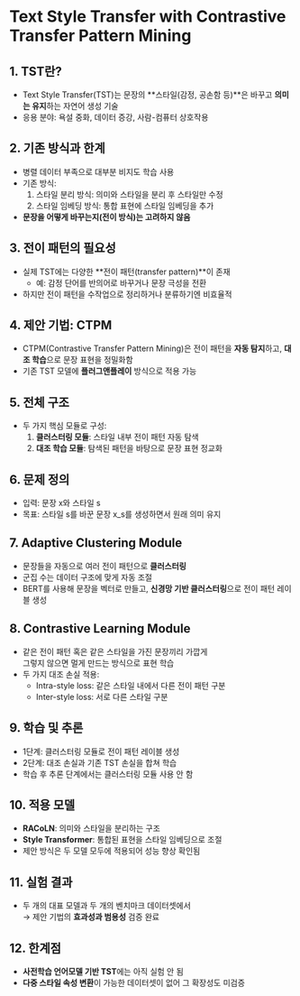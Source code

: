 # Text Style Transfer with Contrastive Transfer Pattern Mining

## 1. TST란?

- Text Style Transfer(TST)는 문장의 **스타일(감정, 공손함 등)**은 바꾸고 **의미는 유지**하는 자연어 생성 기술
- 응용 분야: 욕설 중화, 데이터 증강, 사람-컴퓨터 상호작용

## 2. 기존 방식과 한계

- 병렬 데이터 부족으로 대부분 비지도 학습 사용
- 기존 방식:
  1. 스타일 분리 방식: 의미와 스타일을 분리 후 스타일만 수정
  2. 스타일 임베딩 방식: 통합 표현에 스타일 임베딩을 추가
- **문장을 어떻게 바꾸는지(전이 방식)는 고려하지 않음**

## 3. 전이 패턴의 필요성

- 실제 TST에는 다양한 **전이 패턴(transfer pattern)**이 존재
  - 예: 감정 단어를 반의어로 바꾸거나 문장 극성을 전환
- 하지만 전이 패턴을 수작업으로 정리하거나 분류하기엔 비효율적

## 4. 제안 기법: CTPM

- CTPM(Contrastive Transfer Pattern Mining)은 전이 패턴을 **자동 탐지**하고, **대조 학습**으로 문장 표현을 정밀화함
- 기존 TST 모델에 **플러그앤플레이** 방식으로 적용 가능

## 5. 전체 구조

- 두 가지 핵심 모듈로 구성:
  1. **클러스터링 모듈**: 스타일 내부 전이 패턴 자동 탐색
  2. **대조 학습 모듈**: 탐색된 패턴을 바탕으로 문장 표현 정교화

## 6. 문제 정의

- 입력: 문장 x와 스타일 s
- 목표: 스타일 s를 바꾼 문장 x_s를 생성하면서 원래 의미 유지

## 7. Adaptive Clustering Module

- 문장들을 자동으로 여러 전이 패턴으로 **클러스터링**
- 군집 수는 데이터 구조에 맞게 자동 조절
- BERT를 사용해 문장을 벡터로 만들고, **신경망 기반 클러스터링**으로 전이 패턴 레이블 생성

## 8. Contrastive Learning Module

- 같은 전이 패턴 혹은 같은 스타일을 가진 문장끼리 가깝게  
  그렇지 않으면 멀게 만드는 방식으로 표현 학습
- 두 가지 대조 손실 적용:
  - Intra-style loss: 같은 스타일 내에서 다른 전이 패턴 구분
  - Inter-style loss: 서로 다른 스타일 구분

## 9. 학습 및 추론

- 1단계: 클러스터링 모듈로 전이 패턴 레이블 생성
- 2단계: 대조 손실과 기존 TST 손실을 합쳐 학습
- 학습 후 추론 단계에서는 클러스터링 모듈 사용 안 함

## 10. 적용 모델

- **RACoLN**: 의미와 스타일을 분리하는 구조
- **Style Transformer**: 통합된 표현을 스타일 임베딩으로 조절
- 제안 방식은 두 모델 모두에 적용되어 성능 향상 확인됨

## 11. 실험 결과

- 두 개의 대표 모델과 두 개의 벤치마크 데이터셋에서  
  → 제안 기법의 **효과성과 범용성** 검증 완료

## 12. 한계점

- **사전학습 언어모델 기반 TST**에는 아직 실험 안 됨
- **다중 스타일 속성 변환**이 가능한 데이터셋이 없어 그 확장성도 미검증
